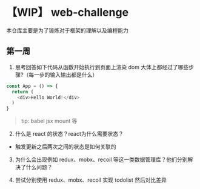# 【WIP】 web-challenge

本仓库主要是为了锻炼对于框架的理解以及编程能力

## 第一周

1. 思考回答如下代码从函数开始执行到页面上渲染 dom 大体上都经过了哪些步骤?（每一步的输入输出都是什么）

```ts
const App = () => {
  return (
    <div>Hello World!</div>
  )
}
```

> tip: babel jsx mount 等

2. 什么是 react 的状态？react为什么需要状态？

- 触发更新之后两次之间的状态是如何关联的

3. 为什么会出现例如 redux、mobx、recoil 等这一类数据管理库？他们分别解决了什么问题？

4. 尝试分别使用 redux、mobx、recoil 实现 todolist 然后对比差异
